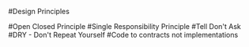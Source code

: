 #Design Principles

#Open Closed Principle
#Single Responsibility Principle
#Tell Don't Ask
#DRY - Don't Repeat Yourself
#Code to contracts not implementations
